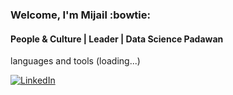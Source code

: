 ### Welcome, I'm Mijail :bowtie:

#### People & Culture | Leader | Data Science Padawan

languages and tools (loading...)

[![LinkedIn](https://img.shields.io/badge/kevinvelasquez9-blue?style=flat&logo=linkedin&labelColor=blue)](https://www.linkedin.com/in/mijailmariano)
